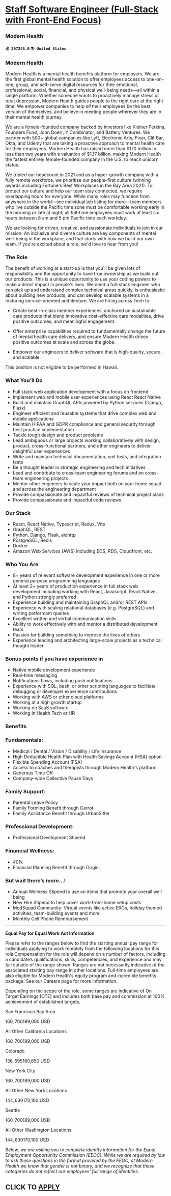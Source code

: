 # [Staff Software Engineer (Full-Stack with Front-End Focus)](https://www.remotewlb.com/apply/staff-software-engineer-full-stack-with-front-end-focus-72894)  
### Modern Health  
#### `💰 297245.0` `🌎 United States`  

### Modern Health

Modern Health is a mental health benefits platform for employers. We are the first global mental health solution to offer employees access to one-on-one, group, and self-serve digital resources for their emotional, professional, social, financial, and physical well-being needs—all within a single platform. Whether someone wants to proactively manage stress or treat depression, Modern Health guides people to the right care at the right time. We empower companies to help _all_ their employees be the best version of themselves, and believe in meeting people wherever they are in their mental health journey.

We are a female-founded company backed by investors like Kleiner Perkins, Founders Fund, John Doerr, Y Combinator, and Battery Ventures. We partner with 500+ global companies like Lyft, Electronic Arts, Pixar, Clif Bar, Okta, and Udemy that are taking a proactive approach to mental health care for their employees. Modern Health has raised more than $170 million in less than two years with a valuation of $1.17 billion, making Modern Health the fastest entirely female-founded company in the U.S. to reach unicorn status.

We tripled our headcount in 2021 and as a hyper-growth company with a fully remote workforce, we prioritize our people-first culture (winning awards including Fortune's Best Workplaces in the Bay Area 2021). To protect our culture and help our team stay connected, we require overlapping hours for everyone. While many roles may function from anywhere in the world—see individual job listing for more—team members who live outside the Pacific time zone must be comfortable working early in the morning or late at night; all full-time employees must work at least six hours between 8 am and 5 pm Pacific time each workday.

We are looking for driven, creative, and passionate individuals to join in our mission. An inclusive and diverse culture are key components of mental well-being in the workplace, and that starts with how we build our own team. If you're excited about a role, we'd love to hear from you!

### The Role

The benefit of working at a start-up is that you'll be given lots of responsibility and the opportunity to have true ownership as we build out our products. This is a unique opportunity to use your coding powers to make a direct impact in people's lives. We need a full-stack engineer who can pick up and understand complex technical areas quickly, is enthusiastic about building new products, and can develop scalable systems in a maturing service-oriented architecture. We are hiring across Tech to:

  * Create best-in-class member experiences, anchored on sustainable care products that blend innovative cost-effective care modalities, drive positive outcomes, and meaningful engagement.

  * Offer enterprise capabilities required to fundamentally change the future of mental health care delivery, and ensure Modern Health drives positive outcomes at scale and across the globe.

  * Empower our engineers to deliver software that is high-quality, secure, and scalable. 

This position is not eligible to be performed in Hawaii.

###  **What You’ll Do**

  * Full stack web application development with a focus on frontend
  * Implement web and mobile user experiences using React React Native
  * Build and maintain GraphQL APIs powered by Python services (Django, Flask)
  * Engineer efficient and reusable systems that drive complex web and mobile applications 
  * Maintain HIPAA and GDPR compliance and general security through best practice implementation 
  * Tackle tough design and product problems 
  * Lead ambiguous or large projects working collaboratively with design, product, cross-functional partners, and other engineers to deliver delightful user experiences 
  * Write and maintain technical documentation, unit tests, and integration tests 
  * Be a thought leader in strategic engineering and tech initiatives
  * Lead and contribute to cross-team engineering forums and on cross-team engineering projects
  * Mentor other engineers to scale your impact both on your home squad and across the engineering department
  * Provide compassionate and impactful reviews of technical project plans
  * Provide compassionate and impactful code reviews

###  **Our Stack**

  * React, React Native, Typescript, Redux, Vite
  * GraphQL, REST
  * Python, Django, Flask, aiohttp 
  * PostgreSQL, Redis 
  * Docker
  * Amazon Web Services (AWS) including ECS, RDS, Cloudfront, etc.

###  **Who You Are**

  * 8+ years of relevant software development experience in one or more general purpose programming languages 
  * At least 2+ years of production experience in full stack web development including working with React, Javascript, React Native, and Python strongly preferred
  * Experience building and maintaining GraphQL and/or REST APIs
  * Experience with scaling relational databases (e.g. PostgreSQL) and writing performant queries 
  * Excellent written and verbal communication skills 
  * Ability to work effectively with and mentor a distributed development team
  * Passion for building something to improve the lives of others
  * Experience leading and architecting large-scale projects as a technical thought leader

###  **Bonus points if you have experience in**

  * Native mobile development experience
  * Real-time messaging
  * Notifications flows, including push notifications
  * Experience with SQL, bash, or other scripting languages to facilitate debugging or developer experience contributions
  * Working with AWS or other cloud platforms
  * Working at a high growth startup 
  * Working on SaaS software 
  * Working in Health Tech or HR

###  **Benefits**

### Fundamentals:

  * Medical / Dental / Vision / Disability / Life Insurance 
  * High Deductible Health Plan with Health Savings Account (HSA) option
  * Flexible Spending Account (FSA)
  * Access to coaches and therapists through Modern Health's platform
  * Generous Time Off 
  * Company-wide Collective Pause Days 

### Family Support:

  * Parental Leave Policy 
  * Family Forming Benefit through Carrot
  * Family Assistance Benefit through UrbanSitter

### Professional Development:

  * Professional Development Stipend

### Financial Wellness:

  * 401k
  * Financial Planning Benefit through Origin

### But wait there’s more…!

  * Annual Wellness Stipend to use on items that promote your overall well being 
  * New Hire Stipend to help cover work-from-home setup costs
  * ModSquad Community: Virtual events like active ERGs, holiday themed activities, team-building events and more
  * Monthly Cell Phone Reimbursement 

* * *

**Equal Pay for Equal Work Act Information**  
  
Please refer to the ranges below to find the starting annual pay range for individuals applying to work remotely from the following locations for this role.Compensation for the role will depend on a number of factors, including a candidate’s qualifications, skills, competencies, and experience and may fall outside of the range shown. Ranges are not necessarily indicative of the associated starting pay range in other locations. Full-time employees are also eligible for Modern Health's equity program and incredible benefits package. See our Careers page for more information.  
  
Depending on the scope of the role, some ranges are indicative of On Target Earnings (OTE) and includes both base pay and commission at 100% achievement of established targets.

San Francisco Bay Area

$160,700$189,000 USD

All Other California Locations

$160,700$189,000 USD

Colorado

$136,595$160,650 USD

New York City

$160,700$189,000 USD

All Other New York Locations

$144,630$170,100 USD

Seattle

$160,700$189,000 USD

All Other Washington Locations

$144,630$170,100 USD

 _Below, we are asking you to complete identity information for the Equal Employment Opportunity Commission (EEOC). While we are required by law to ask these questions in the format provided by the EEOC, at Modern Health we know that gender is not binary, and we recognize that these categories do not reflect our employees' full range of identities._

  
## CLICK TO [APPLY](https://www.remotewlb.com/apply/staff-software-engineer-full-stack-with-front-end-focus-72894)

